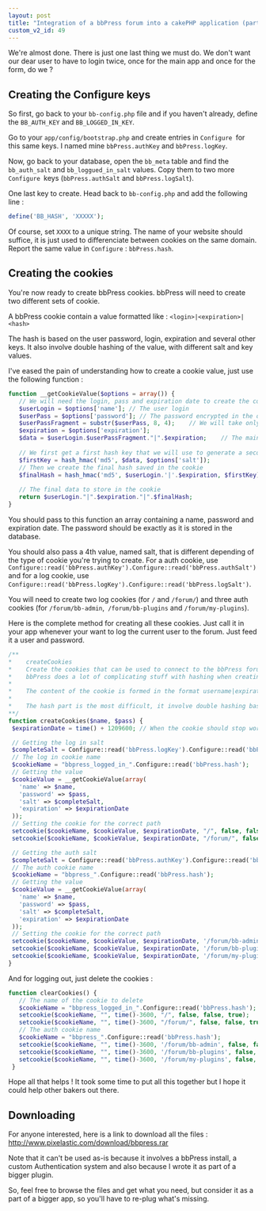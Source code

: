 ```yaml
---
layout: post
title: "Integration of a bbPress forum into a cakePHP application (part 4)"
custom_v2_id: 49
---
```


We're almost done. There is just one last thing we must do. We don't want our
dear user to have to login twice, once for the main app and once for the form,
do we ?

## Creating the Configure keys

So first, go back to your `bb-config.php` file and if you haven't already,
define the `BB_AUTH_KEY` and `BB_LOGGED_IN_KEY`.

Go to your `app/config/bootstrap.php` and create entries in `Configure `for
this same keys. I named mine `bbPress.authKey` and `bbPress.logKey`.

Now, go back to your database, open the `bb_meta` table and find the
`bb_auth_salt` and `bb_loggued_in_salt` values. Copy them to two more
`Configure `keys (`bbPress.authSalt` and `bbPress.logSalt`).

One last key to create. Head back to `bb-config.php` and add the following
line :

    
```php
define('BB_HASH', 'XXXXX');
```

Of course, set `XXXX` to a unique string. The name of your website should
suffice, it is just used to differenciate between cookies on the same domain.
Report the same value in `Configure` : `bbPress.hash`.

## Creating the cookies

You're now ready to create bbPress cookies. bbPress will need to create two
different sets of cookie.

A bbPress cookie contain a value formatted like :
`<login>|<expiration>|<hash>`

The hash is based on the user password, login, expiration and several other
keys. It also involve double hashing of the value, with different salt and key
values.

I've eased the pain of understanding how to create a cookie value, just use
the following function :

    
```php
function __getCookieValue($options = array()) {  
   // We will need the login, pass and expiration date to create the cookie  
   $userLogin = $options['name']; // The user login  
   $userPass = $options['password']; // The password encrypted in the database  
   $userPassFragment = substr($userPass, 8, 4);    // We will take only a small part of the password  
   $expiration = $options['expiration'];  
   $data = $userLogin.$userPassFragment."|".$expiration;    // The main data that will be used create the final hash  
  
   // We first get a first hash key that we will use to generate a second one  
   $firstKey = hash_hmac('md5', $data, $options['salt']);  
   // Then we create the final hash saved in the cookie  
   $finalHash = hash_hmac('md5', $userLogin.'|'.$expiration, $firstKey);  
  
   // The final data to store in the cookie  
   return $userLogin."|".$expiration."|".$finalHash;  
} 
```

You should pass to this function an array containing a name, password and
expiration date. The password should be exactly as it is stored in the
database.

You should also pass a 4th value, named salt, that is different depending of
the type of cookie you're trying to create. For a auth cookie, use
`Configure::read('bbPress.authKey').Configure::read('bbPress.authSalt')` and
for a log cookie, use
`Configure::read('bbPress.logKey').Configure::read('bbPress.logSalt')`.

You will need to create two log cookies (for `/` and `/forum/`) and three auth
cookies (for `/forum/bb-admin`,` /forum/bb-plugins` and `/forum/my-plugins`).

Here is the complete method for creating all these cookies. Just call it in
your app whenever your want to log the current user to the forum. Just feed it
a user and password.

    
```php
/**  
*    createCookies  
*    Create the cookies that can be used to connect to the bbPress forum  
*    bbPress does a lot of complicating stuff with hashing when creating its cookie. We replicate it here  
*  
*    The content of the cookie is formed in the format username|expirationDate|hash  
*  
*    The hash part is the most difficult, it involve double hashing based on various salt and values  
**/  
function createCookies($name, $pass) {  
 $expirationDate = time() + 1209600; // When the cookie should stop working (2 weeks)  

 // Getting the log in salt  
 $completeSalt = Configure::read('bbPress.logKey').Configure::read('bbPress.logSalt');  
 // The log in cookie name  
 $cookieName = "bbpress_logged_in_".Configure::read('bbPress.hash');  
 // Getting the value  
 $cookieValue = __getCookieValue(array(  
   'name' => $name,  
   'password' => $pass,  
   'salt' => $completeSalt,  
   'expiration' => $expirationDate  
 ));  
 // Setting the cookie for the correct path  
 setcookie($cookieName, $cookieValue, $expirationDate, "/", false, false, true);  
 setcookie($cookieName, $cookieValue, $expirationDate, "/forum/", false, false, true);  

 // Getting the auth salt  
 $completeSalt = Configure::read('bbPress.authKey').Configure::read('bbPress.authSalt');  
 // The auth cookie name  
 $cookieName = "bbpress_".Configure::read('bbPress.hash');  
 // Getting the value  
 $cookieValue = __getCookieValue(array(  
   'name' => $name,  
   'password' => $pass,  
   'salt' => $completeSalt,  
   'expiration' => $expirationDate  
 ));  
 // Setting the cookie for the correct path  
 setcookie($cookieName, $cookieValue, $expirationDate, '/forum/bb-admin', false, false, true);  
 setcookie($cookieName, $cookieValue, $expirationDate, '/forum/bb-plugins', false, false, true);  
 setcookie($cookieName, $cookieValue, $expirationDate, '/forum/my-plugins', false, false, true);  
}
```

And for logging out, just delete the cookies :

    
```php
function clearCookies() {  
   // The name of the cookie to delete  
   $cookieName = "bbpress_logged_in_".Configure::read('bbPress.hash');  
   setcookie($cookieName, "", time()-3600, "/", false, false, true);  
   setcookie($cookieName, "", time()-3600, "/forum/", false, false, true);  
   // The auth cookie name  
   $cookieName = "bbpress_".Configure::read('bbPress.hash');  
   setcookie($cookieName, "", time()-3600, '/forum/bb-admin', false, false, true);  
   setcookie($cookieName, "", time()-3600, '/forum/bb-plugins', false, false, true);  
   setcookie($cookieName, "", time()-3600, '/forum/my-plugins', false, false, true);  
 }
```

Hope all that helps ! It took some time to put all this together but I hope it
could help other bakers out there.

## Downloading

For anyone interested, here is a link to download all the files :
http://www.pixelastic.com/download/bbpress.rar

Note that it can't be used as-is because it involves a bbPress install, a
custom Authentication system and also because I wrote it as part of a bigger
plugin.

So, feel free to browse the files and get what you need, but consider it as a
part of a bigger app, so you'll have to re-plug what's missing.


